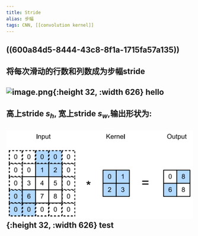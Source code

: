 ```yaml
---
title: Stride
alias: 步幅
tags: CNN, [[convolution kernel]]
---
```


## ((600a84d5-8444-43c8-8f1a-1715fa57a135))

## 将每次滑动的行数和列数成为步幅stride
## ![image.png](../assets/pages_stride_1611303389399_0.png){:height 32, :width 626} hello
## 高上stride $s_h$, 宽上stride $s_w$,输出形状为:
## ![image.png](../test.png){:height 32, :width 626} test
